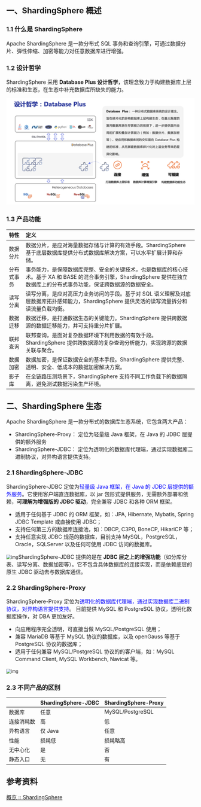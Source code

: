## 一、ShardingSphere  概述

### 1.1 什么是 ShardingSphere  

Apache ShardingSphere 是一款分布式 SQL 事务和查询引擎，可通过数据分片、弹性伸缩、加密等能力对任意数据库进行增强。



### 1.2 设计哲学

ShardingSphere 采用 **Database Plus 设计哲学**，该理念致力于构建数据库上层的标准和生态，在生态中补充数据库所缺失的能力。

![Design](images/design_cn-1731997282113.png)



### 1.3 产品功能

| 特性       | 定义                                                         |
| :--------- | :----------------------------------------------------------- |
| 数据分片   | 数据分片，是应对海量数据存储与计算的有效手段。ShardingSphere 基于底层数据库提供分布式数据库解决方案，可以水平扩展计算和存储。 |
| 分布式事务 | 事务能力，是保障数据库完整、安全的关键技术，也是数据库的核心技术。基于 XA 和 BASE 的混合事务引擎，ShardingSphere 提供在独立数据库上的分布式事务功能，保证跨数据源的数据安全。 |
| 读写分离   | 读写分离，是应对高压力业务访问的手段。基于对 SQL 语义理解及对底层数据库拓扑感知能力，ShardingSphere 提供灵活的读写流量拆分和读流量负载均衡。 |
| 数据迁移   | 数据迁移，是打通数据生态的关键能力。ShardingSphere 提供跨数据源的数据迁移能力，并可支持重分片扩展。 |
| 联邦查询   | 联邦查询，是面对复杂数据环境下利用数据的有效手段。ShardingSphere 提供跨数据源的复杂查询分析能力，实现跨源的数据关联与聚合。 |
| 数据加密   | 数据加密，是保证数据安全的基本手段。ShardingSphere 提供完整、透明、安全、低成本的数据加密解决方案。 |
| 影子库     | 在全链路压测场景下，ShardingSphere 支持不同工作负载下的数据隔离，避免测试数据污染生产环境。 |



## 二、ShardingSphere  生态

Apache ShardingSphere 是一款分布式的数据库生态系统，它包含两大产品：

- ShardingSphere-Proxy： 定位为轻量级 Java 框架，在 Java 的 JDBC 层提供的额外服务
- ShardingSphere-JDBC： 定位为透明化的数据库代理端，通过实现数据库二进制协议，对异构语言提供支持。



### 2.1 ShardingSphere-JDBC 

ShardingSphere-JDBC 定位为<font color="blue">轻量级 Java 框架，在 Java 的 JDBC 层提供的额外服务</font>。它使用客户端直连数据库，以 jar 包形式提供服务，无需额外部署和依赖，**可理解为增强版的 JDBC 驱动**，完全兼容 JDBC 和各种 ORM 框架。

- 适用于任何基于 JDBC 的 ORM 框架，如：JPA, Hibernate, Mybatis, Spring JDBC Template 或直接使用 JDBC；
- 支持任何第三方的数据库连接池，如：DBCP, C3P0, BoneCP, HikariCP 等；
- 支持任意实现 JDBC 规范的数据库，目前支持 MySQL，PostgreSQL，Oracle，SQLServer 以及任何可使用 JDBC 访问的数据库。

<img src="../../../../java-demos/middleware-demos/spring-boot-shardingsphere/shardingsphere-jdbc/src/main/resources/docs/images/shardingsphere-jdbc_v3.png" alt="img" style="zoom:80%;" />ShardingSphere-JDBC 提供的是在 **JDBC 层之上的增强功能**（如分库分表、读写分离、数据加密等）。它不包含具体数据库的连接实现，而是依赖底层的原生 JDBC 驱动去与数据库通信。

### 2.2 ShardingSphere-Proxy

ShardingSphere-Proxy 定位为<font color="blue">透明化的数据库代理端，通过实现数据库二进制协议，对异构语言提供支持</font>。 目前提供 MySQL 和 PostgreSQL 协议，透明化数据库操作，对 DBA 更加友好。

- 向应用程序完全透明，可直接当做 MySQL/PostgreSQL 使用；
- 兼容 MariaDB 等基于 MySQL 协议的数据库，以及 openGauss 等基于 PostgreSQL 协议的数据库；
- 适用于任何兼容 MySQL/PostgreSQL 协议的的客户端，如：MySQL Command Client, MySQL Workbench, Navicat 等。

<img src="../../../../java-demos/middleware-demos/spring-boot-shardingsphere/shardingsphere-jdbc/src/main/resources/docs/images/shardingsphere-proxy_v2.png" alt="img" style="zoom:80%;" />

### 2.3 不同产品的区别

|            | ShardingSphere-JDBC | ShardingSphere-Proxy |
| :--------- | :------------------ | -------------------- |
| 数据库     | 任意                | MySQL/PostgreSQL     |
| 连接消耗数 | 高                  | 低                   |
| 异构语言   | 仅 Java             | 任意                 |
| 性能       | 损耗低              | 损耗略高             |
| 无中心化   | 是                  | 否                   |
| 静态入口   | 无                  | 有                   |





## 参考资料

[概览 :: ShardingSphere](https://shardingsphere.apache.org/document/current/cn/overview/)